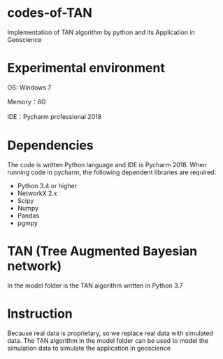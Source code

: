 # codes-of-TAN
Implementation of TAN algorithm by python and its Application in Geoscience

Experimental environment
==========
OS: Windows 7

Memory：8G

IDE：Pycharm professional 2018

Dependencies
==========
The code is written Python  language and IDE is  Pycharm 2018.
When running code in pycharm, the following dependent libraries are required:
- Python 3.4 or higher
- NetworkX 2.x
- Scipy 
- Numpy
- Pandas
- pgmpy

TAN (Tree Augmented Bayesian network) 
==========
In the model folder is the TAN algorithm written in Python 3.7 

Instruction
==========
Because real data is proprietary, so we replace real data with simulated data. 
The TAN algorithm in the model folder can be used to model the simulation data to simulate the application in geoscience







